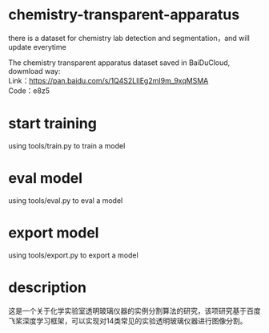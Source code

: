 # chemistry-transparent-apparatus
there is  a dataset for chemistry lab detection and segmentation，and will update everytime

The chemistry transparent apparatus dataset saved in BaiDuCloud, dowmload way:  
Link：https://pan.baidu.com/s/1Q4S2LIlEg2mI9m_9xqMSMA  
Code：e8z5 

# start training
using tools/train.py to train a model

# eval model
using tools/eval.py to eval a model

# export model
using tools/export.py to export a model

# description
这是一个关于化学实验室透明玻璃仪器的实例分割算法的研究，该项研究基于百度飞桨深度学习框架，可以实现对14类常见的实验透明玻璃仪器进行图像分割。
